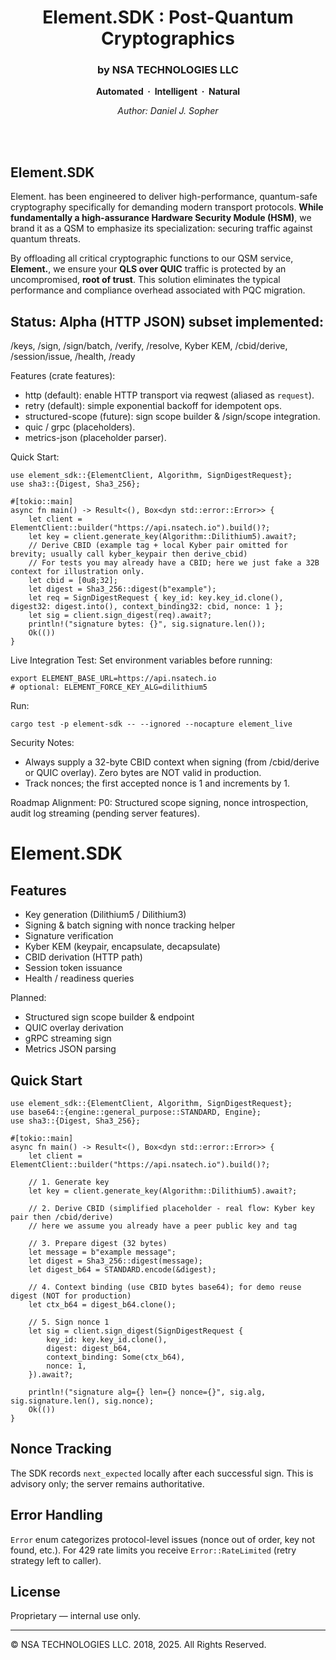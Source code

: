 <h1 align="center">Element.SDK : Post-Quantum Cryptographics</h1>
<h3 align="center">by NSA TECHNOLOGIES LLC</h3>
<p align="center"><b>Automated &nbsp;·&nbsp; Intelligent &nbsp;·&nbsp; Natural</b></p>
<p align="center"><i>Author: Daniel J. Sopher</i></p>
<br><br>


## Element.SDK

Element. has been engineered to deliver high-performance, quantum-safe cryptography specifically for demanding modern transport protocols. **While fundamentally a high-assurance Hardware Security Module (HSM)**, we brand it as a QSM to emphasize its specialization: securing traffic against quantum threats.

By offloading all critical cryptographic functions to our QSM service, **Element.**, we ensure your **QLS over QUIC** traffic is protected by an uncompromised, **root of trust**. This solution eliminates the typical performance and compliance overhead associated with PQC migration.

## Status: Alpha (HTTP JSON) subset implemented:

/keys, /sign, /sign/batch, /verify, /resolve, Kyber KEM, /cbid/derive, /session/issue, /health, /ready

Features (crate features):
- http (default): enable HTTP transport via reqwest (aliased as `request`).
- retry (default): simple exponential backoff for idempotent ops.
- structured-scope (future): sign scope builder & /sign/scope integration.
- quic / grpc (placeholders).
- metrics-json (placeholder parser).

Quick Start:
```rust,ignore
use element_sdk::{ElementClient, Algorithm, SignDigestRequest};
use sha3::{Digest, Sha3_256};

#[tokio::main]
async fn main() -> Result<(), Box<dyn std::error::Error>> {
    let client = ElementClient::builder("https://api.nsatech.io").build()?;
    let key = client.generate_key(Algorithm::Dilithium5).await?;
    // Derive CBID (example tag + local Kyber pair omitted for brevity; usually call kyber_keypair then derive_cbid)
    // For tests you may already have a CBID; here we just fake a 32B context for illustration only.
    let cbid = [0u8;32];
    let digest = Sha3_256::digest(b"example");
    let req = SignDigestRequest { key_id: key.key_id.clone(), digest32: digest.into(), context_binding32: cbid, nonce: 1 };
    let sig = client.sign_digest(req).await?;
    println!("signature bytes: {}", sig.signature.len());
    Ok(())
}
```

Live Integration Test:
Set environment variables before running:
```
export ELEMENT_BASE_URL=https://api.nsatech.io
# optional: ELEMENT_FORCE_KEY_ALG=dilithium5
```
Run:
```
cargo test -p element-sdk -- --ignored --nocapture element_live
```

Security Notes:
- Always supply a 32-byte CBID context when signing (from /cbid/derive or QUIC overlay). Zero bytes are NOT valid in production.
- Track nonces; the first accepted nonce is 1 and increments by 1.

Roadmap Alignment:
P0: Structured scope signing, nonce introspection, audit log streaming (pending server features).

# Element.SDK

## Features
- Key generation (Dilithium5 / Dilithium3)
- Signing & batch signing with nonce tracking helper
- Signature verification
- Kyber KEM (keypair, encapsulate, decapsulate)
- CBID derivation (HTTP path)
- Session token issuance
- Health / readiness queries

Planned:
- Structured sign scope builder & endpoint
- QUIC overlay derivation
- gRPC streaming sign
- Metrics JSON parsing

## Quick Start
```rust,no_run
use element_sdk::{ElementClient, Algorithm, SignDigestRequest};
use base64::{engine::general_purpose::STANDARD, Engine};
use sha3::{Digest, Sha3_256};

#[tokio::main]
async fn main() -> Result<(), Box<dyn std::error::Error>> {
    let client = ElementClient::builder("https://api.nsatech.io").build()?;

    // 1. Generate key
    let key = client.generate_key(Algorithm::Dilithium5).await?;

    // 2. Derive CBID (simplified placeholder - real flow: Kyber key pair then /cbid/derive)
    // here we assume you already have a peer public key and tag

    // 3. Prepare digest (32 bytes)
    let message = b"example message";
    let digest = Sha3_256::digest(message);
    let digest_b64 = STANDARD.encode(&digest);

    // 4. Context binding (use CBID bytes base64); for demo reuse digest (NOT for production)
    let ctx_b64 = digest_b64.clone();

    // 5. Sign nonce 1
    let sig = client.sign_digest(SignDigestRequest {
        key_id: key.key_id.clone(),
        digest: digest_b64,
        context_binding: Some(ctx_b64),
        nonce: 1,
    }).await?;

    println!("signature alg={} len={} nonce={}", sig.alg, sig.signature.len(), sig.nonce);
    Ok(())
}
```

## Nonce Tracking
The SDK records `next_expected` locally after each successful sign. This is advisory only; the server remains authoritative.

## Error Handling
`Error` enum categorizes protocol-level issues (nonce out of order, key not found, etc.). For 429 rate limits you receive `Error::RateLimited` (retry strategy left to caller).

## License
Proprietary — internal use only.

***

© NSA TECHNOLOGIES LLC. 2018, 2025. All Rights Reserved.
